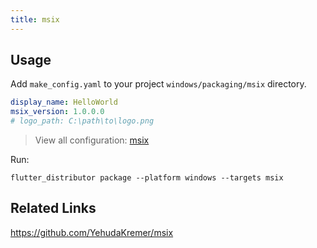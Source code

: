 ```yaml
---
title: msix
---
```


## Usage

Add `make_config.yaml` to your project `windows/packaging/msix` directory.

```yaml
display_name: HelloWorld
msix_version: 1.0.0.0
# logo_path: C:\path\to\logo.png
```

> View all configuration: [msix](https://github.com/YehudaKremer/msix)

Run:

```
flutter_distributor package --platform windows --targets msix
```

## Related Links

https://github.com/YehudaKremer/msix
